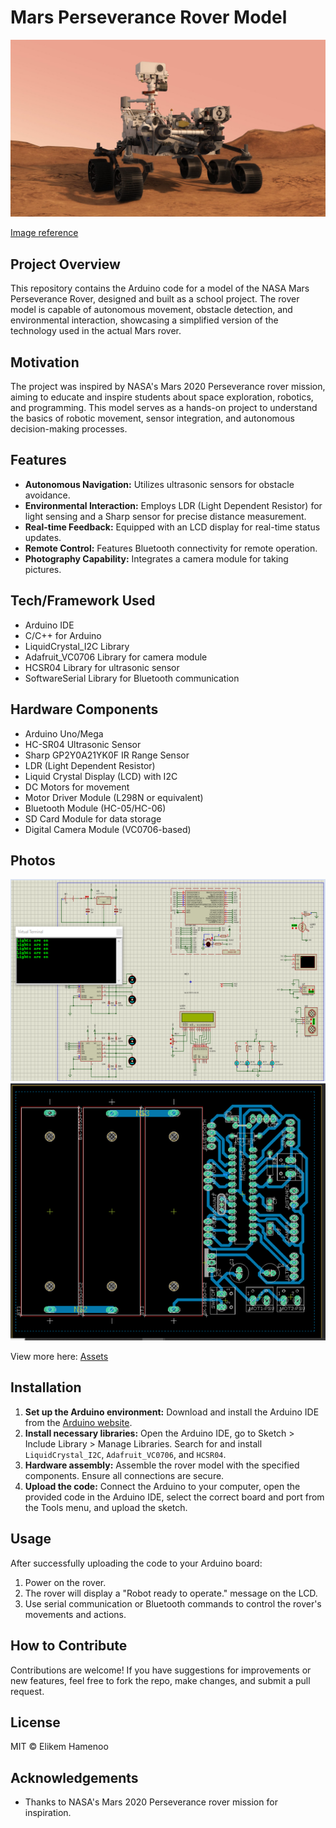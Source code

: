 # Mars Perseverance Rover Model

![Mnin rover](https://github.com/ShadrackAgyei/Model-NASA-mini-rover/blob/main/Assets/perseverance.jpg)

[Image reference](https://www.montgomeryadvertiser.com/story/news/2021/02/18/interactivestory-experienceid-mars/6746679002/)

## Project Overview

This repository contains the Arduino code for a model of the NASA Mars Perseverance Rover, designed and built as a school project. The rover model is capable of autonomous movement, obstacle detection, and environmental interaction, showcasing a simplified version of the technology used in the actual Mars rover.

## Motivation

The project was inspired by NASA's Mars 2020 Perseverance rover mission, aiming to educate and inspire students about space exploration, robotics, and programming. This model serves as a hands-on project to understand the basics of robotic movement, sensor integration, and autonomous decision-making processes.

## Features

- **Autonomous Navigation:** Utilizes ultrasonic sensors for obstacle avoidance.
- **Environmental Interaction:** Employs LDR (Light Dependent Resistor) for light sensing and a Sharp sensor for precise distance measurement.
- **Real-time Feedback:** Equipped with an LCD display for real-time status updates.
- **Remote Control:** Features Bluetooth connectivity for remote operation.
- **Photography Capability:** Integrates a camera module for taking pictures.

## Tech/Framework Used

- Arduino IDE
- C/C++ for Arduino
- LiquidCrystal_I2C Library
- Adafruit_VC0706 Library for camera module
- HCSR04 Library for ultrasonic sensor
- SoftwareSerial Library for Bluetooth communication

## Hardware Components

- Arduino Uno/Mega
- HC-SR04 Ultrasonic Sensor
- Sharp GP2Y0A21YK0F IR Range Sensor
- LDR (Light Dependent Resistor)
- Liquid Crystal Display (LCD) with I2C
- DC Motors for movement
- Motor Driver Module (L298N or equivalent)
- Bluetooth Module (HC-05/HC-06)
- SD Card Module for data storage
- Digital Camera Module (VC0706-based)

## Photos
![Photos](https://github.com/ShadrackAgyei/Model-NASA-mini-rover/blob/main/Assets/electronic%20simulations.png) ![Photos](https://github.com/ShadrackAgyei/Model-NASA-mini-rover/blob/main/Assets/pcb%20design.png) 

View more here: [Assets](https://github.com/ShadrackAgyei/Model-NASA-mini-rover/tree/main/Assets)

## Installation

1. **Set up the Arduino environment:** Download and install the Arduino IDE from the [Arduino website](https://www.arduino.cc/en/Main/Software).
2. **Install necessary libraries:** Open the Arduino IDE, go to Sketch > Include Library > Manage Libraries. Search for and install `LiquidCrystal_I2C`, `Adafruit_VC0706`, and `HCSR04`.
3. **Hardware assembly:** Assemble the rover model with the specified components. Ensure all connections are secure.
4. **Upload the code:** Connect the Arduino to your computer, open the provided code in the Arduino IDE, select the correct board and port from the Tools menu, and upload the sketch.

## Usage

After successfully uploading the code to your Arduino board:

1. Power on the rover.
2. The rover will display a "Robot ready to operate." message on the LCD.
3. Use serial communication or Bluetooth commands to control the rover's movements and actions.

## How to Contribute

Contributions are welcome! If you have suggestions for improvements or new features, feel free to fork the repo, make changes, and submit a pull request.

## License

MIT © Elikem Hamenoo

## Acknowledgements

- Thanks to NASA's Mars 2020 Perseverance rover mission for inspiration.
